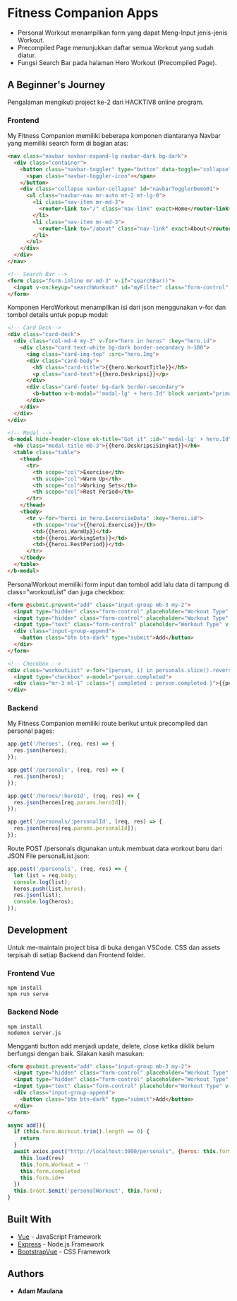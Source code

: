 # Fitness Companion Apps

- Personal Workout menampilkan form yang dapat Meng-Input jenis-jenis Workout.
- Precompiled Page menunjukkan daftar semua Workout yang sudah diatur.
- Fungsi Search Bar pada halaman Hero Workout (Precompiled Page).

## A Beginner's Journey

Pengalaman mengikuti project ke-2 dari HACKTIV8 online program.

### Frontend

My Fitness Companion memiliki beberapa komponen diantaranya Navbar yang memiliki search form di bagian atas:

```html
<nav class="navbar navbar-expand-lg navbar-dark bg-dark">
  <div class="container">
    <button class="navbar-toggler" type="button" data-toggle="collapse" data-target="#navbarTogglerDemo01">
      <span class="navbar-toggler-icon"></span>
    </button>
    <div class="collapse navbar-collapse" id="navbarTogglerDemo01">
      <ul class="navbar-nav mr-auto mt-2 mt-lg-0">
        <li class="nav-item mr-md-3">
          <router-link to="/" class="nav-link" exact>Home</router-link>
        </li>
        <li class="nav-item mr-md-3">
          <router-link to="/about" class="nav-link" exact>About</router-link>
        </li>
      </ul>
    </div>
  </div>
</nav>
```

```html
<!-- Search Bar -->
<form class="form-inline mr-md-3" v-if="searchBar()">
  <input v-on:keyup="searchWorkout" id="myFilter" class="form-control" type="text" placeholder="Search Workout">
</form>
```

Komponen HeroWorkout menampilkan isi dari json menggunakan v-for dan tombol details untuk popup modal:

```html
<!-- Card Deck-->
<div class="card-deck">
  <div class="col-md-4 my-3" v-for="hero in heros" :key="hero.id">
    <div class="card text-white bg-dark border-secondary h-100">
      <img class="card-img-top" :src="hero.Img">
      <div class="card-body">
        <h5 class="card-title">{{hero.WorkoutTitle}}</h5>
        <p class="card-text">{{hero.Deskripsi}}</p>
      </div>
      <div class="card-footer bg-dark border-secondary">
        <b-button v-b-modal="'modal-lg' + hero.Id" block variant="primary">Details</b-button>
      </div>
    </div>
  </div>
</div>
```

```html
<!-- Modal -->
<b-modal hide-header-close ok-title="Got it" :id="'modal-lg' + hero.Id" :title="hero.WorkoutTitle" size="lg" ok-only ok-variant="dark" centered>
  <h6 class="modal-title mb-3">{{hero.DeskripsiSingkat}}</h6>
  <table class="table">
    <thead>
      <tr>
        <th scope="col">Exercise</th>
        <th scope="col">Warm Up</th>
        <th scope="col">Working Sets</th>
        <th scope="col">Rest Period</th>
      </tr>
    </thead>
    <tbody>
      <tr v-for="heroi in hero.ExcerciseData" :key="heroi.id">
        <th scope="row">{{heroi.Exercise}}</th>
        <td>{{heroi.WarmUp}}</td>
        <td>{{heroi.WorkingSets}}</td>
        <td>{{heroi.RestPeriod}}</td>
      </tr>
    </tbody>
  </table>
</b-modal>
```

PersonalWorkout memiliki form input dan tombol add lalu data di tampung di class="workoutList" dan juga checkbox:

```html
<form @submit.prevent="add" class="input-group mb-3 my-2">
  <input type="hidden" class="form-control" placeholder="Workout Type" v-model="form.id">
  <input type="hidden" class="form-control" placeholder="Workout Type" v-model="form.completed">
  <input type="text" class="form-control" placeholder="Workout Type" v-model="form.Workout">
  <div class="input-group-append">
    <button class="btn btn-dark" type="submit">Add</button>
  </div>
</form>
```

```html
<!-- Checkbox -->
<div class="workoutList" v-for="(person, i) in personals.slice().reverse()" :key="'person.id' + i">
  <input type="checkbox" v-model="person.completed">
  <div class="mr-3 ml-1" :class="{ completed : person.completed }">{{person.Workout}}</div>
</div>
```

### Backend

My Fitness Companion  memiliki route berikut untuk precompiled  dan personal pages:

```js
app.get('/heroes', (req, res) => {
  res.json(heroes);
});

app.get('/personals', (req, res) => {
  res.json(heros);
});

app.get('/heroes/:heroId', (req, res) => {
  res.json(heroes[req.params.heroId]);
});

app.get('/personals/:personalId', (req, res) => {
  res.json(heros[req.params.personalId]);
});
```

Route POST /personals digunakan untuk membuat data workout baru dari JSON File personalList.json:

```js
app.post('/personals', (req, res) => {
  let list = req.body;
  console.log(list);
  heros.push(list.heros);
  res.json(list);
  console.log(heros);
});
```

## Development

Untuk me-maintain project bisa di buka dengan VSCode. CSS dan assets terpisah di setiap Backend dan Frontend folder.

### Frontend Vue

```text
npm install
npm run serve
```

### Backend Node

```text
npm install
nodemon server.js
```

Mengganti button add menjadi update, delete, close ketika diklik belum berfungsi dengan baik. Silakan kasih masukan:

```html
<form @submit.prevent="add" class="input-group mb-3 my-2">
  <input type="hidden" class="form-control" placeholder="Workout Type" v-model="form.id">
  <input type="hidden" class="form-control" placeholder="Workout Type" v-model="form.completed">
  <input type="text" class="form-control" placeholder="Workout Type" v-model="form.Workout">
  <div class="input-group-append">
    <button class="btn btn-dark" type="submit">Add</button>
  </div>
</form>
```

```js
async add(){
  if (this.form.Workout.trim().length == 0) {
    return
  }
  await axios.post("http://localhost:3000/personals", {heros: this.form}).then(res => {
    this.load(res)
    this.form.Workout = ''
    this.form.completed
    this.form.id++
  })
  this.$root.$emit('personalWorkout', this.form);
}
```

## Built With

- [Vue](https://vuejs.org) - JavaScript Framework
- [Express](https://expressjs.com) - Node.js Framework
- [BootstrapVue](https://bootstrap-vue.js.org/) - CSS Framework

## Authors

- **Adam Maulana**
